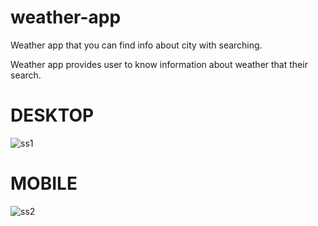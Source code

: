 # weather-app
 Weather app that you can find info about city with searching.


Weather app provides user to know information about weather that their search.<br />
# DESKTOP<br />
![ss1](https://user-images.githubusercontent.com/91954535/209736960-e67113f1-379d-4601-82c0-9953b4afff0c.jpg)<br />
# MOBILE<br />
![ss2](https://user-images.githubusercontent.com/91954535/209736974-ac698b5d-80ec-4710-8288-fa94fe41d63d.jpg)
